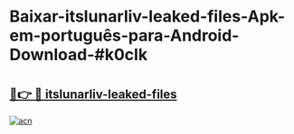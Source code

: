 # Baixar-itslunarliv-leaked-files-Apk-em-português​-para-Android-Download-#k0clk

# <h2><a href="https://ainizakaria.my?title=itslunarliv-leaked-files&ref=24M">🔗👉 🔴 itslunarliv-leaked-files</a></h2>

[![acn](https://github.com/user-attachments/assets/0f9c940e-d8b0-45ae-aac7-cd30a18b3e1c)](https://ainizakaria.my?title=itslunarliv-leaked-files&ref=24M)

